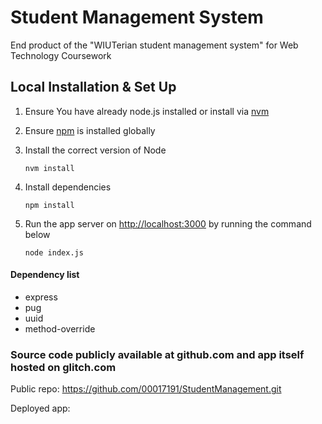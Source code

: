 # Student Management System

End product of the "WIUTerian student management system" for Web Technology Coursework

## Local Installation & Set Up

1. Ensure You have already node.js installed or install via [nvm](https://github.com/nvm-sh/nvm)

2. Ensure [npm](https://www.npmjs.com/) is installed globally

3. Install the correct version of Node

    ```shell
    nvm install
    ```

4. Install dependencies

    ```shell
    npm install
    ```

5. Run the app server on <http://localhost:3000> by running the command below

    ```shell
    node index.js
    ```

#### Dependency list
- express
- pug
- uuid
- method-override

### Source code publicly available at github.com and app itself hosted on glitch.com

Public repo: https://github.com/00017191/StudentManagement.git

Deployed app: 
